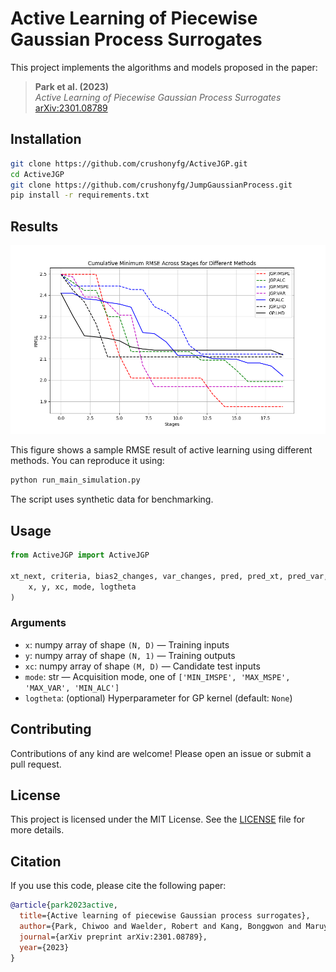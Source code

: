 # Active Learning of Piecewise Gaussian Process Surrogates

This project implements the algorithms and models proposed in the paper:

> **Park et al. (2023)**  
> *Active Learning of Piecewise Gaussian Process Surrogates*  
> [arXiv:2301.08789](https://arxiv.org/abs/2301.08789)

## Installation

```bash
git clone https://github.com/crushonyfg/ActiveJGP.git
cd ActiveJGP
git clone https://github.com/crushonyfg/JumpGaussianProcess.git
pip install -r requirements.txt
```

## Results

![RMSE Comparison](test_rmse.png)

This figure shows a sample RMSE result of active learning using different methods. You can reproduce it using:

```bash
python run_main_simulation.py
```

The script uses synthetic data for benchmarking.

## Usage

```python
from ActiveJGP import ActiveJGP

xt_next, criteria, bias2_changes, var_changes, pred, pred_xt, pred_var, pred_bias = ActiveJGP(
    x, y, xc, mode, logtheta
)
```

### Arguments

- `x`: numpy array of shape `(N, D)` — Training inputs  
- `y`: numpy array of shape `(N, 1)` — Training outputs  
- `xc`: numpy array of shape `(M, D)` — Candidate test inputs  
- `mode`: str — Acquisition mode, one of `['MIN_IMSPE', 'MAX_MSPE', 'MAX_VAR', 'MIN_ALC']`  
- `logtheta`: (optional) Hyperparameter for GP kernel (default: `None`)

## Contributing

Contributions of any kind are welcome! Please open an issue or submit a pull request.

## License

This project is licensed under the MIT License. See the [LICENSE](LICENSE) file for more details.

## Citation

If you use this code, please cite the following paper:

```bibtex
@article{park2023active,
  title={Active learning of piecewise Gaussian process surrogates},
  author={Park, Chiwoo and Waelder, Robert and Kang, Bonggwon and Maruyama, Benji and Hong, Soondo and Gramacy, Robert},
  journal={arXiv preprint arXiv:2301.08789},
  year={2023}
}
```
